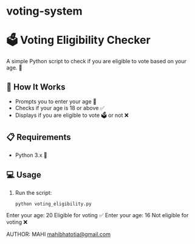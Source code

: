 # voting-system
# 🗳️ Voting Eligibility Checker

A simple Python script to check if you are eligible to vote based on your age. 🎉

## 🚀 How It Works

- Prompts you to enter your age 👤
- Checks if your age is 18 or above ✅
- Displays if you are eligible to vote 🗳️ or not ❌

## 📋 Requirements

- Python 3.x 🐍

## 💻 Usage

1. Run the script:

   ```bash
   python voting_eligibility.py
Enter your age: 20
Eligible for voting ✅
Enter your age: 16
Not eligible for voting ❌

AUTHOR: MAHI
mahibhatotia@gmail.com


